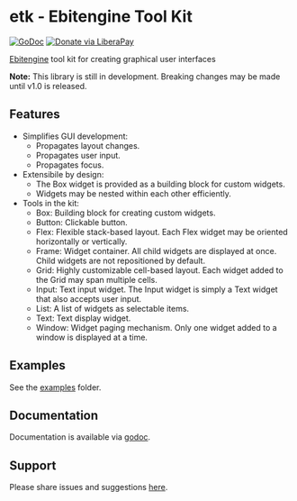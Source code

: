 # etk - Ebitengine Tool Kit
[![GoDoc](https://code.rocket9labs.com/tslocum/godoc-static/raw/branch/master/badge.svg)](https://docs.rocket9labs.com/code.rocket9labs.com/tslocum/etk)
[![Donate via LiberaPay](https://img.shields.io/liberapay/receives/rocket9labs.com.svg?logo=liberapay)](https://liberapay.com/rocket9labs.com)

[Ebitengine](https://github.com/hajimehoshi/ebiten) tool kit for creating graphical user interfaces

**Note:** This library is still in development. Breaking changes may be made until v1.0 is released.

## Features

- Simplifies GUI development:
  - Propagates layout changes.
  - Propagates user input.
  - Propagates focus.
- Extensibile by design:
  - The Box widget is provided as a building block for custom widgets.
  - Widgets may be nested within each other efficiently.
- Tools in the kit:
  - Box: Building block for creating custom widgets.
  - Button: Clickable button.
  - Flex: Flexible stack-based layout. Each Flex widget may be oriented horizontally or vertically.
  - Frame: Widget container. All child widgets are displayed at once. Child widgets are not repositioned by default.
  - Grid: Highly customizable cell-based layout. Each widget added to the Grid may span multiple cells.
  - Input: Text input widget. The Input widget is simply a Text widget that also accepts user input.
  - List: A list of widgets as selectable items.
  - Text: Text display widget.
  - Window: Widget paging mechanism. Only one widget added to a window is displayed at a time.

## Examples

See the [examples](https://code.rocket9labs.com/tslocum/etk/src/branch/main/examples) folder.

## Documentation

Documentation is available via [godoc](https://docs.rocket9labs.com/code.rocket9labs.com/tslocum/etk).

## Support

Please share issues and suggestions [here](https://code.rocket9labs.com/tslocum/etk/issues).
